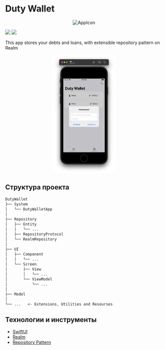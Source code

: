 # Duty Wallet

<div align="center">
    <img src="img/icon.png" alt="AppIcon" height="150">
</div>

![](https://img.shields.io/badge/iOS-16%2B-green?logo=apple)
![](https://img.shields.io/badge/Swift%205.9-FA7343?style=flat&logo=swift&logoColor=white)

This app stores your debts and loans, with extensible repository pattern on Realm

<div style="display: flex; flex-direction: row; flex-wrap: wrap; justify-content: center; column-gap: 24px; row-gap: 20px;">
  <span><img src="img/1.png" style="width:200px;"></span>
</div>

## Структура проекта

```
DutyWallet
├── System
│   └── DutyWalletApp
│
├── Repository
│   ├── Entity
│   │   └── ...
│   ├── RepositoryProtocol
│   └── RealmRepository
│
├── UI
│   ├── Component
│   │   └── ...
│   └── Screen
│       ├── View
│       │   └── ...
│       └── ViewModel
│           └── ...
│
├── Model
│
└── ...   <- Extensions, Utilities and Resourses
```

## Технологии и инструменты

- [SwiftUI](https://developer.apple.com/xcode/swiftui/)
- [Realm](https://realm.io/realm-swift/)
- [Repository Pattern](https://habr.com/ru/articles/248505/)
